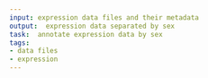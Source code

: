 ```yaml
---
input: expression data files and their metadata
output:  expression data separated by sex
task:  annotate expression data by sex
tags:
- data files
- expression
---
```

